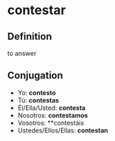 # contestar

## Definition
to answer

## Conjugation

- Yo: **contesto**
- Tú: **contestas**
- Él/Ella/Usted: **contesta**
- Nosotros: **contestamos**
- Vosotros: **contestáis
- Ustedes/Ellos/Ellas: **contestan**